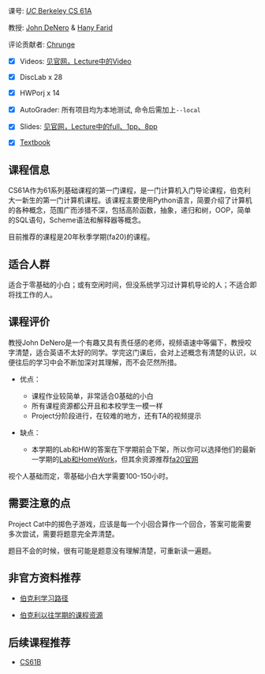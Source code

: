 课号: [*UC* Berkeley CS 61A](https://inst.eecs.berkeley.edu/~cs61a/fa20/)

教授: [John DeNero](https://denero.org/) & [Hany Farid](https://farid.berkeley.edu/)

评论贡献者: [Chrunge](https://github.com/Chrunge)

- [X] Videos: [见官网，Lecture中的Video](https://inst.eecs.berkeley.edu/~cs61a/fa20/)

- [X] DiscLab x 28

- [X] HWPorj x 14

- [X] AutoGrader: 所有项目均为本地测试, 命令后需加上`--local`

- [X] Slides: [见官网，Lecture中的full、1pp、8pp](https://inst.eecs.berkeley.edu/~cs61a/fa20/)

- [X] [Textbook](http://composingprograms.com/pages/11-getting-started.html)

## 课程信息

CS61A作为61系列基础课程的第一门课程，是一门计算机入门导论课程，伯克利大一新生的第一门计算机课程。该课程主要使用Python语言，简要介绍了计算机的各种概念，范围广而涉猎不深，包括高阶函数，抽象，递归和树，OOP，简单的SQL语句，Scheme语法和解释器等概念。

目前推荐的课程是20年秋季学期(fa20)的课程。

## 适合人群

适合于零基础的小白；或有空闲时间，但没系统学习过计算机导论的人；不适合即将找工作的人。

## 课程评价

教授John DeNero是一个有趣又具有责任感的老师，视频语速中等偏下，教授咬字清楚，适合英语不太好的同学。学完这门课后，会对上述概念有清楚的认识，以便往后的学习中会不断加深对其理解，而不会茫然所措。

- 优点：
  - 课程作业较简单，非常适合0基础的小白
  - 所有课程资源都公开且和本校学生一模一样
  - Project分阶段进行，在较难的地方，还有TA的视频提示

- 缺点：
  - 本学期的Lab和HW的答案在下学期前会下架，所以你可以选择他们的最新一学期的[Lab和HomeWork](https://cs61a.org/)，但其余资源推荐[fa20官网](https://inst.eecs.berkeley.edu/~cs61a/fa20/)

视个人基础而定，零基础小白大学需要100-150小时。

## 需要注意的点

Project Cat中的掷色子游戏，应该是每一个小回合算作一个回合，答案可能需要多次尝试，需要将题意完全弄清楚。

题目不会的时候，很有可能是题意没有理解清楚，可重新读一遍题。

## 非官方资料推荐

- [伯克利学习路径](https://hkn.eecs.berkeley.edu/courseguides)

- [伯克利以往学期的课程资源](https://inst.eecs.berkeley.edu/classes-eecs.html)

## 后续课程推荐

- [CS61B](https://conanhujinming.github.io/comments-for-awesome-courses/%E6%95%B0%E6%8D%AE%E7%BB%93%E6%9E%84%E4%B8%8E%E7%AE%97%E6%B3%95/UC%20BerkeleyCS61B%E6%95%B0%E6%8D%AE%E7%BB%93%E6%9E%84Java/)
